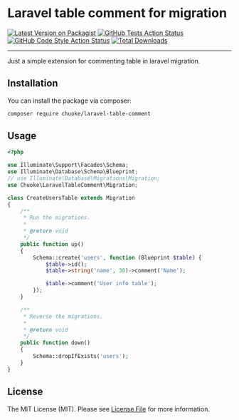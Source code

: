 # Laravel table comment for migration

[![Latest Version on Packagist](https://img.shields.io/packagist/v/chuoke/laravel-table-comment.svg?style=flat-square)](https://packagist.org/packages/chuoke/laravel-table-comment)
[![GitHub Tests Action Status](https://img.shields.io/github/workflow/status/chuoke/laravel-table-comment/run-tests?label=tests)](https://github.com/chuoke/laravel-table-comment/actions?query=workflow%3ATests+branch%3Amaster)
[![GitHub Code Style Action Status](https://img.shields.io/github/workflow/status/chuoke/laravel-table-comment/Check%20&%20fix%20styling?label=code%20style)](https://github.com/chuoke/laravel-table-comment/actions?query=workflow%3A"Check+%26+fix+styling"+branch%3Amaster)
[![Total Downloads](https://img.shields.io/packagist/dt/chuoke/laravel-table-comment.svg?style=flat-square)](https://packagist.org/packages/chuoke/laravel-table-comment)

---

Just a simple extension for commenting table in laravel migration.

## Installation

You can install the package via composer:

```bash
composer require chuoke/laravel-table-comment
```

## Usage

```php
<?php

use Illuminate\Support\Facades\Schema;
use Illuminate\Database\Schema\Blueprint;
// use Illuminate\Database\Migrations\Migration;
use Chuoke\LaravelTableComment\Migration;

class CreateUsersTable extends Migration
{
    /**
     * Run the migrations.
     *
     * @return void
     */
    public function up()
    {
        Schema::create('users', function (Blueprint $table) {
            $table->id();
            $table->string('name', 30)->comment('Name');

            $table->comment('User info table');
        });
    }

    /**
     * Reverse the migrations.
     *
     * @return void
     */
    public function down()
    {
        Schema::dropIfExists('users');
    }
}

```

## License

The MIT License (MIT). Please see [License File](LICENSE.md) for more information.
